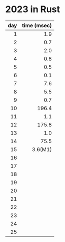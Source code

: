 # 2023 in Rust

| day|time (msec)|
|---:|----------:|
|  1 |       1.9 |
|  2 |       0.7 |
|  3 |       2.0 |
|  4 |       0.8 |
|  5 |       0.5 |
|  6 |       0.1 |
|  7 |       7.6 |
|  8 |       5.5 |
|  9 |       0.7 |
| 10 |     196.4 |
| 11 |       1.1 |
| 12 |     175.8 |
| 13 |       1.0 |
| 14 |      75.5 |
| 15 |   3.6(M1) |
| 16 |           |
| 17 |           |
| 18 |           |
| 19 |           |
| 20 |           |
| 21 |           |
| 22 |           |
| 23 |           |
| 24 |           |
| 25 |           |
